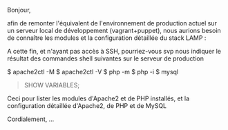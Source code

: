 Bonjour,

afin de remonter l'équivalent de l'environnement de production actuel sur un serveur local de développement (vagrant+puppet),
nous aurions besoin de connaître les modules et la configuration détaillée du stack LAMP :

A cette fin, et n'ayant pas accès à SSH, pourriez-vous svp nous indiquer le résultat des commandes shell suivantes sur le serveur de production

   $ apache2ctl -M
   $ apache2ctl -V
   $ php -m
   $ php -i
   $ mysql
   > SHOW VARIABLES;

Ceci pour lister les modules d'Apache2 et de PHP installés, et la configuration détaillée d'Apache2, de PHP et de MySQL

Cordialement,
...
